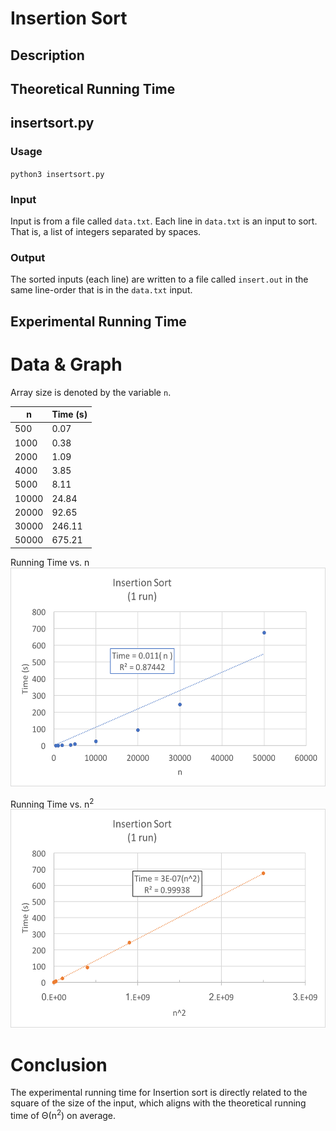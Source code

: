 # Insertion Sort

## Description

## Theoretical Running Time


## insertsort.py

### Usage
`python3 insertsort.py`

### Input
Input is from a file called `data.txt`.  Each line in `data.txt` is an input to sort.  That is, a list of integers separated by spaces.

### Output
The sorted inputs (each line) are written to a file called `insert.out` in the same line-order that is in the `data.txt` input.

## Experimental Running Time

# Data & Graph
Array size is denoted by the variable `n`.

| n | Time (s) |
| ---------- | -------- |
| 500  |  0.07|
| 1000  |  0.38|
| 2000  |  1.09|
| 4000  |  3.85|
| 5000  |  8.11|
| 10000  |  24.84|
| 20000  |  92.65|
| 30000  |  246.11|
| 50000  |  675.21|

Running Time vs. n<br>
<img alt="Insertion Running Time" src="https://github.com/vchapple17/algorithms/blob/master/sorting/insertion-sort/img/insert-linear.png" height="350">

Running Time vs. n<sup>2</sup><br>
<img alt="Insertion Running Time" src="https://github.com/vchapple17/algorithms/blob/master/sorting/insertion-sort/img/insert-n-squared.png" height="350">

# Conclusion
The experimental running time for Insertion sort is directly related to the square of the size of the input, which aligns with the theoretical running time of Θ(n<sup>2</sup>) on average.
